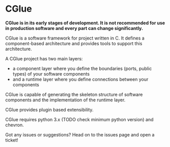 CGlue
=====

__CGlue is in its early stages of development. It is not recommended for use in
production software and every part can change significantly.__

CGlue is a software framework for project written in C. It defines a component-based
architecture and provides tools to support this architecture.

A CGlue project has two main layers:
 - a component layer where you define the boundaries (ports, public types) of your software
   components
 - and a runtime layer where you define connections between your components

CGlue is capable of generating the skeleton structure of software components
and the implementation of the runtime layer.

CGlue provides plugin based extensibility.

CGlue requires python 3.x (TODO check minimum python version) and chevron.

Got any issues or suggestions? Head on to the issues page and open a ticket!
